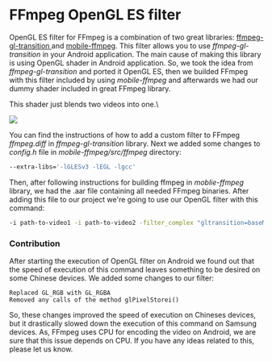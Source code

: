 # FFmpeg OpenGL ES filter
OpenGL ES filter for FFmpeg is a combination of two great libraries: [ffmpeg-gl-transition
](https://github.com/transitive-bullshit/ffmpeg-gl-transition) and [mobile-ffmpeg](https://github.com/tanersener/mobile-ffmpeg). This filter allows you to use *ffmpeg-gl-transition* in your Android application.
The main cause of making this library is using OpenGL shader in Android application. So, we took the idea from *ffmpeg-gl-transition* and ported it OpenGL ES, then we builded FFmpeg with this filter included by using *mobile-ffmpeg* and afterwards we had our dummy shader included in great FFmpeg library.

This shader just blends two videos into one.\

![](https://media.giphy.com/media/iJJKKoAQxqACOszX4D/giphy.gif)

You can find the instructions of how to add a custom filter to FFmpeg *ffmpeg.diff* in *ffmpeg-gl-transition* library. Next we added some changes to *config.h* file in *mobile-ffmpeg/src/ffmpeg* directory: 
```sh
--extra-libs='-lGLESv3 -lEGL -lgcc'
```
Then, after following instructions for building ffmpeg in *moblie-ffmpeg* library, we had the .aar file containing all needed FFmpeg binaries. After adding this file to our project we're going to use our OpenGL filter with this command: 
```sh
-i path-to-video1 -i path-to-video2 -filter_complex "gltransition=baseMix=1:blendMix=1" -y out.mp4
```
### Contribution
After starting the execution of OpenGL filter on Android we found out that the speed of execution of this command leaves something to be desired on some Chinese devices. We added some changes to our filter:
```
Replaced GL_RGB with GL_RGBA
Removed any calls of the method glPixelStorei() 
```
So, these changes improved the speed of execution on Chineses devices, but it drastically slowed down the execution of this command on Samsung devices. As, FFmpeg uses CPU for encoding the video on Android, we are sure that this issue depends on CPU. If you have any ideas related to this, please let us know. 
